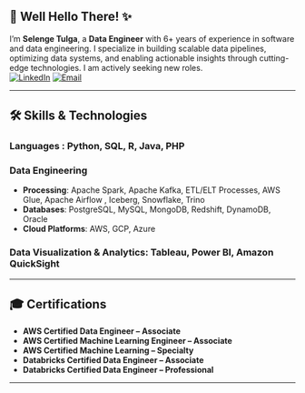 ## 👋 Well Hello There! ✨  

I’m **Selenge Tulga**, a **Data Engineer** with 6+ years of experience in software and data engineering. I specialize in building scalable data pipelines, optimizing data systems, and enabling actionable insights through cutting-edge technologies. I am actively seeking new roles.  
[![LinkedIn](https://img.shields.io/badge/LinkedIn-0077B5?style=for-the-badge&logo=linkedin&logoColor=white)](https://www.linkedin.com/in/selenge-tulga/)
[![Email](https://img.shields.io/badge/Email-D14836?style=for-the-badge&logo=gmail&logoColor=white)](mailto:selengetu@gmail.com)

---

## 🛠️ Skills & Technologies  

### **Languages**  : Python, SQL, R, Java, PHP

### **Data Engineering**  
- **Processing**: Apache Spark, Apache Kafka, ETL/ELT Processes, AWS Glue, Apache Airflow , Iceberg, Snowflake, Trino
- **Databases**: PostgreSQL, MySQL, MongoDB, Redshift, DynamoDB, Oracle  
- **Cloud Platforms**: AWS, GCP, Azure

### **Data Visualization & Analytics**: Tableau, Power BI, Amazon QuickSight

---

## 🎓 Certifications  

- **AWS Certified Data Engineer – Associate**
- **AWS Certified Machine Learning Engineer – Associate**  
- **AWS Certified Machine Learning – Specialty**  
- **Databricks Certified Data Engineer – Associate**  
- **Databricks Certified Data Engineer – Professional**  

---

